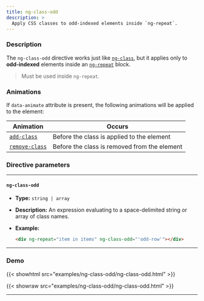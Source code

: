 ```yaml
---
title: ng-class-odd
description: >
  Apply CSS classes to odd-indexed elements inside `ng-repeat`.
---
```


### Description

The `ng-class-odd` directive works just like [`ng-class`](../class), but it
applies only to **odd-indexed** elements inside an [`ng-repeat`](../repeat)
block.

> Must be used inside `ng-repeat`.

### Animations

If `data-animate` attribute is present, the following animations will be applied
to the element:

| Animation                               | Occurs                                       |
| --------------------------------------- | -------------------------------------------- |
| [`add-class`](../../service/animate)    | Before the class is applied to the element   |
| [`remove-class`](../../service/animate) | Before the class is removed from the element |

### Directive parameters

---

#### `ng-class-odd`

- **Type:** `string | array`
- **Description:** An expression evaluating to a space-delimited string or array
  of class names.
- **Example:**

  ```html
  <div ng-repeat="item in items" ng-class-odd="'odd-row'"></div>
  ```

---

### Demo

{{< showhtml src="examples/ng-class-odd/ng-class-odd.html" >}}

{{< showraw src="examples/ng-class-odd/ng-class-odd.html" >}}

---
